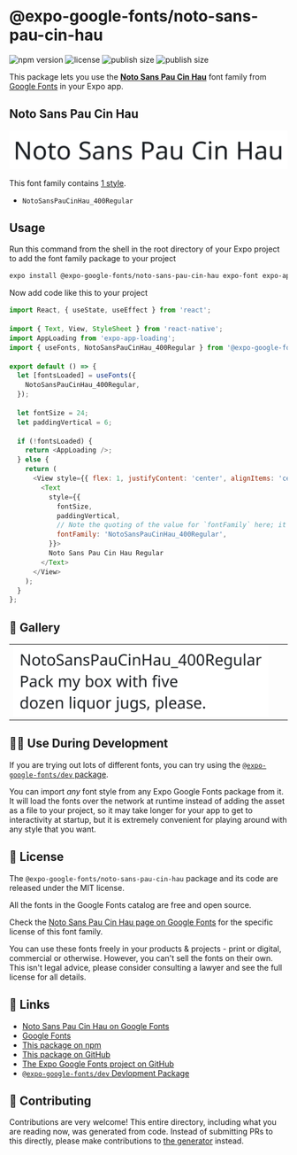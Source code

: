 # @expo-google-fonts/noto-sans-pau-cin-hau

![npm version](https://flat.badgen.net/npm/v/@expo-google-fonts/noto-sans-pau-cin-hau)
![license](https://flat.badgen.net/github/license/expo/google-fonts)
![publish size](https://flat.badgen.net/packagephobia/install/@expo-google-fonts/noto-sans-pau-cin-hau)
![publish size](https://flat.badgen.net/packagephobia/publish/@expo-google-fonts/noto-sans-pau-cin-hau)

This package lets you use the [**Noto Sans Pau Cin Hau**](https://fonts.google.com/specimen/Noto+Sans+Pau+Cin+Hau) font family from [Google Fonts](https://fonts.google.com/) in your Expo app.

## Noto Sans Pau Cin Hau

![Noto Sans Pau Cin Hau](./font-family.png)

This font family contains [1 style](#-gallery).

- `NotoSansPauCinHau_400Regular`

## Usage

Run this command from the shell in the root directory of your Expo project to add the font family package to your project
```sh
expo install @expo-google-fonts/noto-sans-pau-cin-hau expo-font expo-app-loading
```

Now add code like this to your project
```js
import React, { useState, useEffect } from 'react';

import { Text, View, StyleSheet } from 'react-native';
import AppLoading from 'expo-app-loading';
import { useFonts, NotoSansPauCinHau_400Regular } from '@expo-google-fonts/noto-sans-pau-cin-hau';

export default () => {
  let [fontsLoaded] = useFonts({
    NotoSansPauCinHau_400Regular,
  });

  let fontSize = 24;
  let paddingVertical = 6;

  if (!fontsLoaded) {
    return <AppLoading />;
  } else {
    return (
      <View style={{ flex: 1, justifyContent: 'center', alignItems: 'center' }}>
        <Text
          style={{
            fontSize,
            paddingVertical,
            // Note the quoting of the value for `fontFamily` here; it expects a string!
            fontFamily: 'NotoSansPauCinHau_400Regular',
          }}>
          Noto Sans Pau Cin Hau Regular
        </Text>
      </View>
    );
  }
};

```

## 🔡 Gallery


||||
|-|-|-|
|![NotoSansPauCinHau_400Regular](./NotoSansPauCinHau_400Regular.ttf.png)||||


## 👩‍💻 Use During Development

If you are trying out lots of different fonts, you can try using the [`@expo-google-fonts/dev` package](https://github.com/expo/google-fonts/tree/master/font-packages/dev#readme).

You can import *any* font style from any Expo Google Fonts package from it. It will load the fonts
over the network at runtime instead of adding the asset as a file to your project, so it may take longer
for your app to get to interactivity at startup, but it is extremely convenient
for playing around with any style that you want.

## 📖 License

The `@expo-google-fonts/noto-sans-pau-cin-hau` package and its code are released under the MIT license.

All the fonts in the Google Fonts catalog are free and open source.

Check the [Noto Sans Pau Cin Hau page on Google Fonts](https://fonts.google.com/specimen/Noto+Sans+Pau+Cin+Hau) for the specific license of this font family.

You can use these fonts freely in your products & projects - print or digital, commercial or otherwise. However, you can't sell the fonts on their own. This isn't legal advice, please consider consulting a lawyer and see the full license for all details.

## 🔗 Links

- [Noto Sans Pau Cin Hau on Google Fonts](https://fonts.google.com/specimen/Noto+Sans+Pau+Cin+Hau)
- [Google Fonts](https://fonts.google.com/)
- [This package on npm](https://www.npmjs.com/package/@expo-google-fonts/noto-sans-pau-cin-hau)
- [This package on GitHub](https://github.com/expo/google-fonts/tree/master/font-packages/noto-sans-pau-cin-hau)
- [The Expo Google Fonts project on GitHub](https://github.com/expo/google-fonts)
- [`@expo-google-fonts/dev` Devlopment Package](https://github.com/expo/google-fonts/tree/master/font-packages/dev)

## 🤝 Contributing

Contributions are very welcome! This entire directory, including what you are reading now, was generated from code. Instead of submitting PRs to this directly, please make contributions to [the generator](https://github.com/expo/google-fonts/tree/master/packages/generator) instead.
